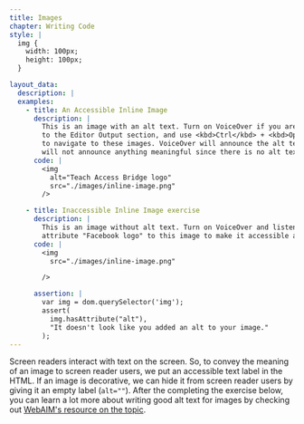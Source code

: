 ```yaml
---
title: Images
chapter: Writing Code
style: |
  img {
    width: 100px;
    height: 100px;
  }

layout_data:
  description: |
  examples:
    - title: An Accessible Inline Image
      description: |
        This is an image with an alt text. Turn on VoiceOver if you are on a Mac, tab
        to the Editor Output section, and use <kbd>Ctrl</kbd> + <kbd>Opt</kbd> + <kbd>Right Arrow</kbd>
        to navigate to these images. VoiceOver will announce the alt text. For the second image below, VoiceOver
        will not announce anything meaningful since there is no alt text.
      code: |
        <img
          alt="Teach Access Bridge logo"
          src="./images/inline-image.png"
        />

    - title: Inaccessible Inline Image exercise
      description: |
        This is an image without alt text. Turn on VoiceOver and listen to how it is read. Add an `alt`
        attribute "Facebook logo" to this image to make it accessible and test it again with VoiceOver.
      code: |
        <img
          src="./images/inline-image.png"

        />

      assertion: |
        var img = dom.querySelector('img');
        assert(
          img.hasAttribute("alt"),
          "It doesn't look like you added an alt to your image."
        );
---
```

Screen readers interact with text on the screen. So, to convey the meaning of
an image to screen reader users,
we put an accessible text label in the HTML. If an image is decorative, we can hide it from screen
reader users by giving it an empty label (`alt=""`). After the completing the
exercise below, you can learn a lot more about writing good alt text for images
by checking out [WebAIM's resource on the
topic](http://webaim.org/techniques/alttext/).
